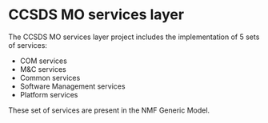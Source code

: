 CCSDS MO services layer
============

The CCSDS MO services layer project includes the implementation of 5 sets of services:
* COM services
* M&C services
* Common services
* Software Management services
* Platform services


These set of services are present in the NMF Generic Model.


